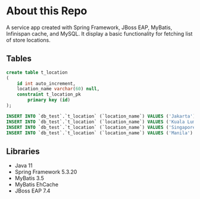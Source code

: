 # About this Repo

A service app created with Spring Framework, JBoss EAP, MyBatis, Infinispan cache, and MySQL. It display a basic functionality for fetching list of store locations.

Tables
 ------------
```sql
create table t_location
(
	id int auto_increment,
	location_name varchar(60) null,
	constraint t_location_pk
		primary key (id)
);

INSERT INTO `db_test`.`t_location` (`location_name`) VALUES ('Jakarta')
INSERT INTO `db_test`.`t_location` (`location_name`) VALUES ('Kuala Lumpur')
INSERT INTO `db_test`.`t_location` (`location_name`) VALUES ('Singapore')
INSERT INTO `db_test`.`t_location` (`location_name`) VALUES ('Manila')
```

Libraries
------------
- Java 11
- Spring Framework 5.3.20
- MyBatis 3.5
- MyBatis EhCache
- JBoss EAP 7.4